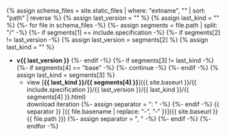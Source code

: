 {% assign schema_files = site.static_files | where: "extname", "" | sort: "path" | reverse %}
{% assign last_version = "" %}
{% assign last_kind = "" %}
{%- for file in schema_files -%}
{%- assign segments = file.path | split: "/" -%}
{%- if segments[1] == include.specification -%}
{%- if segments[2] != last_version -%}
{% assign last_version = segments[2] %}
{% assign last_kind = "" %}
* **v{{ last_version }}**
{%- endif -%}
{%- if segments[3] != last_kind -%}
{%- if segments[4] == "base" -%}
{%- continue -%}
{%- endif -%}
{% assign last_kind = segments[3] %}
  * view [**{{ last_kind }}/{{ segments[4] }}**]({{ site.baseurl }}/{{ include.specification }}/{{ last_version }}/{{ last_kind }}/{{ segments[4] }}.html)  
    download iteration
{%- assign separator = ": " -%}
{%- endif -%}
{{ separator }} [{{ file.basename | replace: "-", "&#8209;" }}]({{ site.baseurl }}{{ file.path }})
{%- assign separator = ", " -%}
{%- endif -%}
{%- endfor -%}

